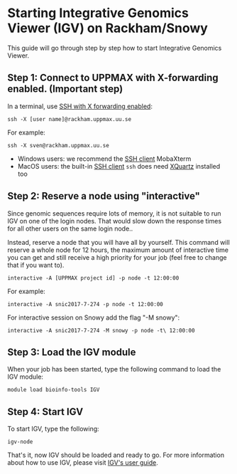 # Starting Integrative Genomics Viewer (IGV) on Rackham/Snowy

This guide will go through step by step how to start Integrative Genomics Viewer.

## Step 1: Connect to UPPMAX with X-forwarding enabled. (Important step)

In a terminal, use [SSH with X forwarding enabled](../software/ssh_x_forwarding.md):

```console
ssh -X [user name]@rackham.uppmax.uu.se
```

For example:

```
ssh -X sven@rackham.uppmax.uu.se
```

- Windows users: we recommend the [SSH client](../software/ssh_client.md) MobaXterm
- MacOS users: the built-in [SSH client](../software/ssh_client.md) `ssh` does need [XQuartz](https://www.xquartz.org/) installed too

## Step 2: Reserve a node using "interactive"
Since genomic sequences require lots of memory, it is not suitable to run IGV on one of the login nodes. That would slow down the response times for all other users on the same login node..

Instead, reserve a node that you will have all by yourself. This command will reserve a whole node for 12 hours, the maximum amount of interactive time you can get and still receive a high priority for your job (feel free to change that if you want to).

```console
interactive -A [UPPMAX project id] -p node -t 12:00:00
```
For example:

```console
interactive -A snic2017-7-274 -p node -t 12:00:00
```

For interactive session on Snowy add the flag "-M snowy":

```console
interactive -A snic2017-7-274 -M snowy -p node -t\ 12:00:00
```

## Step 3: Load the IGV module
When your job has been started, type the following command to load the IGV module:

```console
module load bioinfo-tools IGV
```

## Step 4: Start IGV
To start IGV, type the following:

```console
igv-node
```
That's it, now IGV should be loaded and ready to go. For more information about how to use IGV, please visit [IGV's user guide](https://igv.org/doc/desktop/).
